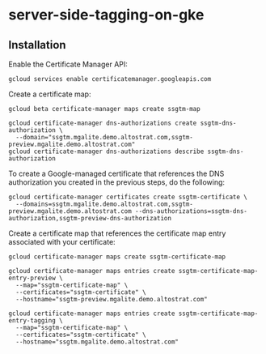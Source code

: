 # server-side-tagging-on-gke


## Installation
Enable the Certificate Manager API:
```
gcloud services enable certificatemanager.googleapis.com
```

Create a certificate map:
```
gcloud beta certificate-manager maps create ssgtm-map
```


```
gcloud certificate-manager dns-authorizations create ssgtm-dns-authorization \
  --domain="ssgtm.mgalite.demo.altostrat.com,ssgtm-preview.mgalite.demo.altostrat.com"
gcloud certificate-manager dns-authorizations describe ssgtm-dns-authorization
```


To create a Google-managed certificate that references the DNS authorization you created in the previous steps, do the following:

```
gcloud certificate-manager certificates create ssgtm-certificate \
  --domains=ssgtm.mgalite.demo.altostrat.com,ssgtm-preview.mgalite.demo.altostrat.com --dns-authorizations=ssgtm-dns-authorization,ssgtm-preview-dns-authorization
```

Create a certificate map that references the certificate map entry associated with your certificate:
```
gcloud certificate-manager maps create ssgtm-certificate-map
```


```
gcloud certificate-manager maps entries create ssgtm-certificate-map-entry-preview \
  --map="ssgtm-certificate-map" \
  --certificates="ssgtm-certificate" \
  --hostname="ssgtm-preview.mgalite.demo.altostrat.com"

gcloud certificate-manager maps entries create ssgtm-certificate-map-entry-tagging \
  --map="ssgtm-certificate-map" \
  --certificates="ssgtm-certificate" \
  --hostname="ssgtm.mgalite.demo.altostrat.com"
```
